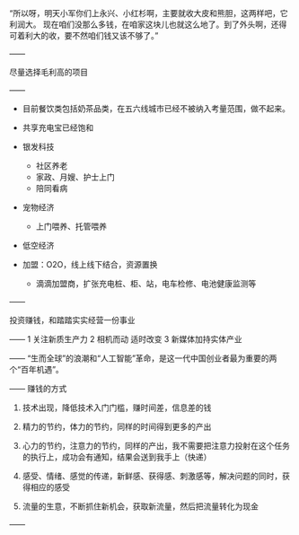“所以呀，明天小军你们上永兴、小红杉啊，主要就收大皮和熊胆，这两样吧，它利润大。
现在咱们没那么多钱，在咱家这块儿也就这么地了。到了外头啊，还得可着利大的收，要不然咱们钱又该不够了。”

——

尽量选择毛利高的项目

——

- 目前餐饮类包括奶茶品类，在五六线城市已经不被纳入考量范围，做不起来。
- 共享充电宝已经饱和
- 银发科技
  - 社区养老
  - 家政、月嫂、护士上门
  - 陪同看病

- 宠物经济
  - 上门喂养、托管喂养

- 低空经济
- 加盟：O2O，线上线下结合，资源置换
  - 滴滴加盟商，扩张充电桩、柜、站，电车检修、电池健康监测等

——

投资赚钱，和踏踏实实经营一份事业

——
1 关注新质生产力
2 相机而动 适时改变
3 新媒体加持实体产业

——
“生而全球”的浪潮和“人工智能”革命，是这一代中国创业者最为重要的两个“百年机遇”。

——
赚钱的方式

1. 技术出现，降低技术入门门槛，赚时间差，信息差的钱

2. 精力的节约，体力的节约，同样的时间得到更多的产出
3. 心力的节约，注意力的节约，同样的产出，我不需要把注意力投射在这个任务的执行上，成功会有通知，结果会送到我手上（快递）
4. 感受、情绪、感觉的传递，新鲜感、获得感、刺激感等，解决问题的同时，获得相应的感受
5. 流量的生意，不断抓住新机会，获取新流量，然后把流量转化为现金

——
